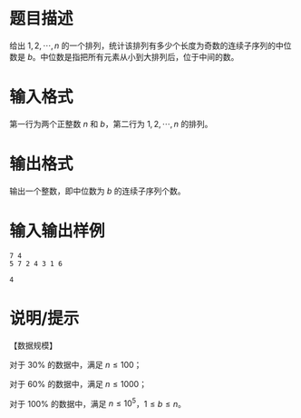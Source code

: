 # 题目描述

给出 $1,2,\cdots,n$ 的一个排列，统计该排列有多少个长度为奇数的连续子序列的中位数是 $b$。中位数是指把所有元素从小到大排列后，位于中间的数。

# 输入格式

第一行为两个正整数 $n$ 和 $b$，第二行为 $1,2,\cdots,n$ 的排列。

# 输出格式

输出一个整数，即中位数为 $b$ 的连续子序列个数。

# 输入输出样例

```input1
7 4
5 7 2 4 3 1 6
```

```output1
4
```

# 说明/提示

【数据规模】

对于 $30 \%$ 的数据中，满足 $n \leq 100$；

对于 $60 \%$ 的数据中，满足 $n \leq 1000$；

对于 $100 \%$ 的数据中，满足 $n \leq {10}^5$，$1 \leq b \leq n$。
